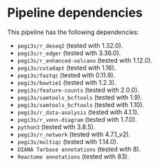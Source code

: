 # Pipeline dependencies

This pipeline has the following dependencies:
- `pegi3s/r_deseq2` (tested with 1.32.0).
- `pegi3s/r_edger` (tested with 3.36.0).
- `pegi3s/r_enhanced-volcano` (tested with 1.12.0).
- `pegi3s/cutadapt` (tested with 1.16).
- `pegi3s/fastqc` (tested with 0.11.9).
- `pegi3s/bowtie1` (tested with 1.2.3).
- `pegi3s/feature-counts` (tested with 2.0.0).
- `pegi3s/samtools_bcftools` (tested with 1.9).
- `pegi3s/samtools_bcftools` (tested with 1.10).
- `pegi3s/r_data-analysis` (tested with 4.1.1).
- `pegi3s/r_venn-diagram` (tested with 1.7.0).
- `python3` (tested with 3.8.5).
- `pegi3s/r_network` (tested with 4.7.1_v2).
- `pegi3s/multiqc` (tested with 1.14.0).
- `DIANA Tarbase annotations` (tested with 8).
- `Reactome annotations` (tested with 83).
